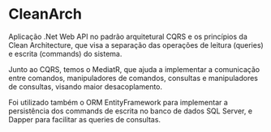 # CleanArch

Aplicação .Net Web API no padrão arquitetural CQRS e os princípios da Clean Architecture, que visa a separação das operações de leitura (queries) e escrita (commands) do sistema. 

Junto ao CQRS, temos o MediatR, que ajuda a implementar a comunicação entre comandos, manipuladores de comandos, consultas e manipuladores de consultas, visando maior desacoplamento.

Foi utilizado também o ORM EntityFramework para implementar a persistência dos commands de escrita no banco de dados SQL Server, e Dapper para facilitar as queries de consultas.
